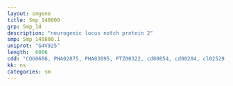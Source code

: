 ```yaml
---
layout: smgene
title: Smp_140800
grp: Smp_14
description: "neurogenic locus notch protein 2"
smp: Smp_140800.1
uniprot: "G4V925"
length:  6006
cdd: "COG0666, PHA02875, PHA03095, PTZ00322, cd00054, cd00204, cl02529, cl06639, cl21504, pfam00008, pfam00023, pfam07684, pfam12796, pfam13857, smart00179"
kk: ns
categories: sm
---
```

